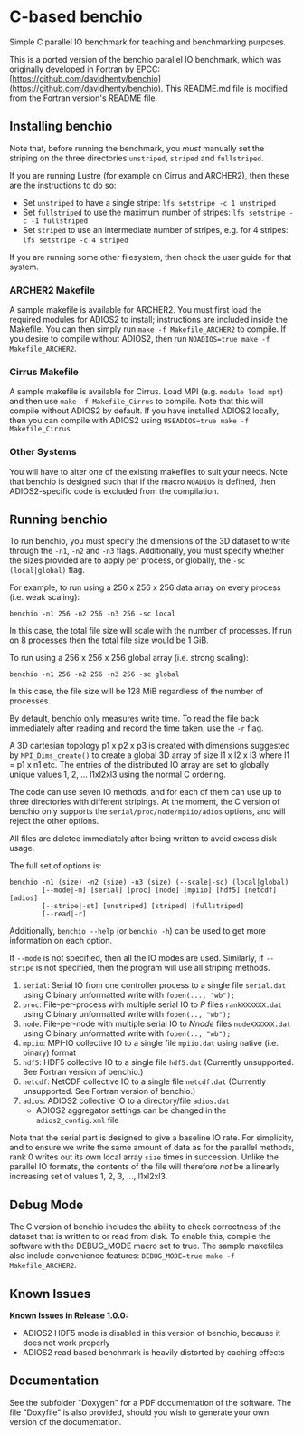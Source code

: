 # C-based benchio
Simple C parallel IO benchmark for teaching and benchmarking purposes.

This is a ported version of the benchio parallel IO benchmark, which was originally developed in Fortran by EPCC:
[https://github.com/davidhenty/benchio](https://github.com/davidhenty/benchio). This README.md file is modified from the Fortran version's README file.

## Installing benchio

Note that, before running the benchmark, you *must* manually set the striping on the three directories `unstriped`, `striped` and `fullstriped`.

If you are running Lustre (for example on Cirrus and ARCHER2), then these are the instructions to do so:

 * Set `unstriped` to have a single stripe: `lfs setstripe -c 1 unstriped`
 * Set `fullstriped` to use the maximum number of stripes: `lfs setstripe -c -1 fullstriped`
 * Set `striped` to use an intermediate number of stripes, e.g. for 4 stripes: `lfs setstripe -c 4 striped`

If you are running some other filesystem, then check the user guide for that system.

### ARCHER2 Makefile
A sample makefile is available for ARCHER2. You must first load the required modules for ADIOS2 to install; instructions are included inside the Makefile. You can then simply run `make -f Makefile_ARCHER2` to compile. If you desire to compile without ADIOS2, then run `NOADIOS=true make -f Makefile_ARCHER2`.

### Cirrus Makefile
A sample makefile is available for Cirrus. Load MPI (e.g. `module load mpt`) and then use `make -f Makefile_Cirrus` to compile. Note that this will compile without ADIOS2 by default. If you have installed ADIOS2 locally, then you can compile with ADIOS2 using `USEADIOS=true make -f Makefile_Cirrus`

### Other Systems
You will have to alter one of the existing makefiles to suit your needs. Note that benchio is designed such that if the macro `NOADIOS` is defined, then ADIOS2-specific code is excluded from the compilation.

## Running benchio

To run benchio, you must specify the dimensions of the 3D dataset to
write through the `-n1`, `-n2` and `-n3` flags. Additionally, you must
specify whether the sizes provided are to apply per process, or globally, 
the `-sc (local|global)` flag. 

For example, to run using a 256 x 256 x 256 data array on every
process (i.e. weak scaling):
````
benchio -n1 256 -n2 256 -n3 256 -sc local
````
In this case, the total file size will scale with the number of
processes. If run on 8 processes then the total file size would be 1
GiB.

To run using a 256 x 256 x 256 global array (i.e. strong scaling):
````
benchio -n1 256 -n2 256 -n3 256 -sc global
````
In this case, the file size will be 128 MiB regardless of the number
of processes.

By default, benchio only measures write time. To read the file back
immediately after reading and record the time taken, use the `-r` flag.

A 3D cartesian topology p1 x p2 x p3 is created with dimensions
suggested by `MPI_Dims_create()` to create a global 3D array of size
l1 x l2 x l3 where l1 = p1 x n1 etc. The entries of the distributed IO array are set to globally unique
values 1, 2, ... l1xl2xl3 using the normal C ordering.

The code can use seven IO methods, and for each of them can use up to
three directories with different stripings. At the moment, the C version
of benchio only supports the `serial/proc/node/mpiio/adios` options, and will reject
the other options.

All files are deleted immediately after being written to avoid excess
disk usage.

The full
set of options is:
````
benchio -n1 (size) -n2 (size) -n3 (size) (--scale|-sc) (local|global)
        [--mode|-m] [serial] [proc] [node] [mpiio] [hdf5] [netcdf] [adios]
        [--stripe|-st] [unstriped] [striped] [fullstriped]
        [--read|-r]
````

Additionally, `benchio --help` (or `benchio -h`) can be used to get more information on each option.

If `--mode` is not specified, then all the IO modes are used. Similarly,
if `--stripe` is not specified, then the program will use all striping methods.

1. `serial`: Serial IO from one controller process to a single file `serial.dat` using C binary unformatted write with `fopen(..., "wb");`
 2. `proc`: File-per-process with multiple serial IO to *P* files `rankXXXXXX.dat` using C binary unformatted write with `fopen(.., "wb");`
 3. `node`: File-per-node with multiple serial IO to *Nnode* files `nodeXXXXXX.dat` using C binary unformatted write with `fopen(.., "wb");`
 4. `mpiio`: MPI-IO collective IO to a single file `mpiio.dat` using native (i.e. binary) format
 5. `hdf5`: HDF5 collective IO to a single file `hdf5.dat` (Currently unsupported. See Fortran version of benchio.)
 6. `netcdf`: NetCDF collective IO to a single file `netcdf.dat` (Currently unsupported. See Fortran version of benchio.)
 7. `adios`: ADIOS2 collective IO to a directory/file `adios.dat`
    - ADIOS2 aggregator settings can be changed in the `adios2_config.xml` file
 
 Note that the serial part is designed to give a baseline IO rate. For simplicity, and to ensure we write the same amount of data as for the parallel
 methods, rank 0 writes out its
 own local array `size` times in succession. Unlike the parallel IO formats, the contents of the file will therefore *not* be a linearly increasing set of
 values 1, 2, 3, ..., l1xl2xl3.

## Debug Mode

The C version of benchio includes the ability to check correctness of the dataset that is written to or read from disk. To enable this, compile the software with the DEBUG_MODE macro set to true. The sample makefiles also include convenience features: `DEBUG_MODE=true make -f Makefile_ARCHER2`.

## Known Issues

<b>Known Issues in Release 1.0.0:</b>
* ADIOS2 HDF5 mode is disabled in this version of benchio, because it does not work properly
* ADIOS2 read based benchmark is heavily distorted by caching effects

## Documentation

See the subfolder "Doxygen" for a PDF documentation of the software. The file "Doxyfile" is also provided, should you wish to generate your own version of the documentation.
